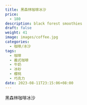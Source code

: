 ```yaml
---
title: 黑森林咖啡冰沙
price:
  - 180
description: black forest smoothies
draft: false
weight: 41
image: images/coffee.jpg
categories:
  - 咖啡/冰沙
tags:
  - 咖啡
  - 義式咖啡
  - 牛奶
  - 冰砂
  - 櫻桃
  - 巧克力
date: 2023-08-11T23:15:06+08:00
---
```


 黑森林咖啡冰沙
